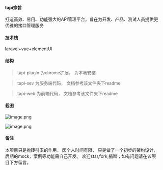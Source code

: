 #### tapi宗旨
打造高效、易用、功能强大的API管理平台，旨在为开发、产品、测试人员提供更优雅的接口管理服务

#### 技术栈
laravel+vue+elementUI  

#### 结构
> tapi-plugin 为chrome扩展， 为本地安装

> tapi-sev 为服务端代码， 文档参考该文件夹下readme

> tapi-web 为前端代码， 文档参考该文件夹下readme


#### 截图
![image.png](https://oscimg.oschina.net/oscnet/up-4ec45b3e8711f5ee1f21f606269a6d2b7b9.png)

![image.png](https://oscimg.oschina.net/oscnet/up-95f1ff9f09044d3280244654dd82664358e.png)

#### 备注
本项目只是抛砖引玉的作用， 因个人时间有限， 只是做了一个初步的架构设计， 后期的mock，案例等功能需自己开发。
欢迎star,fork,捐赠；如有问题请在该项目下方留言。
